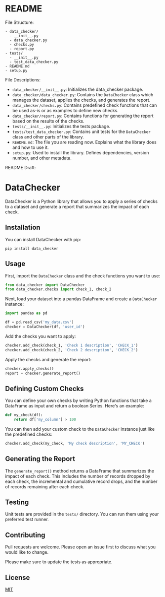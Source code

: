 # README

File Structure:
```
- data_checker/
  - __init__.py
  - data_checker.py
  - checks.py
  - report.py
- tests/
  - __init__.py
  - test_data_checker.py
- README.md
- setup.py
```

File Descriptions:
- `data_checker/__init__.py`: Initializes the data_checker package.
- `data_checker/data_checker.py`: Contains the `DataChecker` class which manages the dataset, applies the checks, and generates the report.
- `data_checker/checks.py`: Contains predefined check functions that can be used as-is or as examples to define new checks.
- `data_checker/report.py`: Contains functions for generating the report based on the results of the checks.
- `tests/__init__.py`: Initializes the tests package.
- `tests/test_data_checker.py`: Contains unit tests for the `DataChecker` class and other parts of the library.
- `README.md`: The file you are reading now. Explains what the library does and how to use it.
- `setup.py`: Used to install the library. Defines dependencies, version number, and other metadata.

README Draft:

# DataChecker

DataChecker is a Python library that allows you to apply a series of checks to a dataset and generate a report that summarizes the impact of each check.

## Installation

You can install DataChecker with pip:

```
pip install data_checker
```

## Usage

First, import the `DataChecker` class and the check functions you want to use:

```python
from data_checker import DataChecker
from data_checker.checks import check_1, check_2
```

Next, load your dataset into a pandas DataFrame and create a `DataChecker` instance:

```python
import pandas as pd

df = pd.read_csv('my_data.csv')
checker = DataChecker(df, 'user_id')
```

Add the checks you want to apply:

```python
checker.add_check(check_1, 'Check 1 description', 'CHECK_1')
checker.add_check(check_2, 'Check 2 description', 'CHECK_2')
```

Apply the checks and generate the report:

```python
checker.apply_checks()
report = checker.generate_report()
```

## Defining Custom Checks

You can define your own checks by writing Python functions that take a DataFrame as input and return a boolean Series. Here's an example:

```python
def my_check(df):
    return df['my_column'] > 100
```

You can then add your custom check to the `DataChecker` instance just like the predefined checks:

```python
checker.add_check(my_check, 'My check description', 'MY_CHECK')
```

## Generating the Report

The `generate_report()` method returns a DataFrame that summarizes the impact of each check. This includes the number of records dropped by each check, the incremental and cumulative record drops, and the number of records remaining after each check.

## Testing

Unit tests are provided in the `tests/` directory. You can run them using your preferred test runner.

## Contributing

Pull requests are welcome. Please open an issue first to discuss what you would like to change.

Please make sure to update the tests as appropriate.

## License

[MIT](https://choosealicense.com/licenses/mit/)


